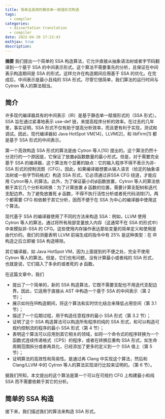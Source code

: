 ```yaml
---
title: 简单且高效的静态单一赋值形式构造
tags:
  - compiler
categories:
  - dissertation translation
  - compiler
date: 2022-04-30 17:23:43
mathjax: true
description:
---
```


**摘要** 我们提出一个简单的 SSA 构造算法，它允许直接从抽象语法树或者字节码翻译到一个基于 SSA 的中间表示形式。这个算法不需要事先的分析，且保证在中间表示构造期间是 SSA 的形式。这样允许在构造期间应用基于 SSA 的优化。在完成后，中间表示是最小且纯的 SSA 形式。尽管它很简单，我们算法的运行时间与 Cytron 等人的算法相当。

 <!-- more -->

## 简介

许多现代编译器具有的中间表示（IR）是基于静态单一赋值形式的（SSA 形式）。SSA 旨在通过紧凑地表示 use-def 链，来提高程序分析的效率。在过去的几年里，事实证明，SSA 形式不仅有助于提高分析效率，而且更有利于实现，测试和调试。因此，现代编译器如 Java HotSpot VM[14]，LLVM[2]，和 libFirm[1] 都是基于 SSA 形式的中间表示。

第一个高效构造 SSA 形式的算法是由 Cytron 等人[10] 提出的。这个算法仍然十分流行的一个原因是，它保证了放置$\phi$函数数量的最小形式。但是，对于需要完全基于 SSA 的编译器，这个算法有个显著的缺点：它的输入程序不得不表示为非-SSA 形式的控制流图（CFG）。因此，如果编译器想要从输入语言（给定的抽象语法树或一些字节码格式）构造 SSA 形式，它必须通过非SSA CFG 绕道，才能应用 Cytron等人 的算法。此外，为了保证最小的$\phi$函数放置，Cytron 等人的算法依赖于其它几个分析和转换：为了计算放置 $\phi$ 函数的位置，需要计算支配树和迭代支配边界。为了避免放置死 $\phi$ 函数，不得不执行活性分析或者死代码消除[7]。两个都需要 CFG 和依赖于其它分析，因而不便于在 SSA 为中心的编译器中使用这个算法。

现代基于 SSA 的编译器使用了不同的方法来构造 SSA：例如，LLVM 使用 Cytron 等人的算法，通过将所有局部变量放入内存（这通常不在 SSA 的形式中）中来模拟非-SSA 的 CFG。这些使用内存操作表达那些变量的简单定义和使用是由代价的。我们的测量表明 LLVM 前端生成的指令中有 25% 是这种类型：在 IR 构造之后立即被 SSA 构造移除。

其它编译器，如 Java HotSpot VM，因为上面提到的不便之处，完全不使用 Cytron 等人的算法。但是，它们也有问题，没有计算最小或者纯的 SSA 形式，也就是说，它们插入了多余的或者死的 $\phi$ 函数。

在这篇文章中，我们

- 提出了一个简单的，新的 SSA 构造算法，它既不需要支配也不用迭代支配边界。因此，它适用于直接从 AST 中构造一个基于 SSA 的中间表示（第 2 节）；
- 展示如何在IR构造期间，将这个算法和实时优化结合来降低占用空间（第 3.1 节）；
- 描述了一个后期过程，用于构造任意程序的最小 SSA 形式（第 3.2 节）；
- 证明了这个 SSA 构造算法可以构造所有程序的纯的 SSA 形式，和可以构造可规约控制流的程序的最小 SSA 形式（第 4 节）；
- 表明这个算法可以应用到其它相关的领域，如将一个命令式的程序转换为一个函数式连续传递格式（CPS）的程序，或者在转换后重构 SSA 形式，如生命周期范围拆分或者再具化，已经添加了更多的定义到一个 SSA 值上（第 5 节）；
- 证明算法的高效性和简易性。是通过再 Clang 中实现这个算法，然后和 Clang/LLVM 中的 Cytron 等人的算法实现进行比较来证明的。（第 6 节）。

据我们所知，本文提出的这个算法是第一个可以在可规约 CFG 上构建最小和纯 SSA 而不需要依赖于其它的分析。

## 简单的 SSA 构造

接下来，我们描述我们的算法来构造 SSA 形式。

